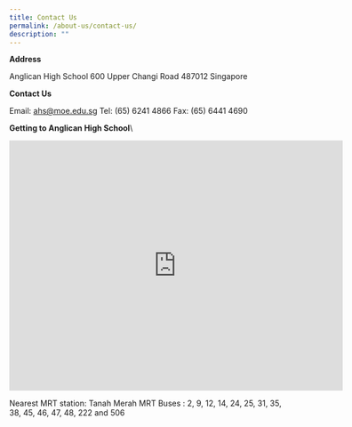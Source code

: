 ```yaml
---
title: Contact Us
permalink: /about-us/contact-us/
description: ""
---
```

**Address**

Anglican High School
600 Upper Changi Road
487012
Singapore

**Contact Us**

Email: ahs@moe.edu.sg
Tel: (65) 6241 4866
Fax: (65) 6441 4690

**Getting to Anglican High School**\
<iframe loading="lazy" allowfullscreen="" style="border:0;" height="450" width="600" src="https://www.google.com/maps/embed?pb=!1m14!1m8!1m3!1d3988.738682321865!2d103.942659!3d1.332938!3m2!1i1024!2i768!4f13.1!3m3!1m2!1s0x31da3d3415a27e1b%3A0x6b5e92d0912d820e!2sAnglican%20High%20School!5e0!3m2!1sen!2ssg!4v1667293536157!5m2!1sen!2ssg"></iframe>
	
Nearest MRT station: Tanah Merah MRT
Buses : 2, 9, 12, 14, 24, 25, 31, 35, 38, 45, 46, 47, 48, 222 and 506